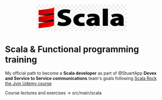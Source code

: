 <p align="center">
  <a href="https://docs.scala-lang.org/">
    <img alt="stuart logo" src="./scala.png" width="300">
  </a>
</p>

# Scala & Functional programming training


My official path to become a **Scala developer** as part of @StuartApp **Devex and Service to Service communications** team's goals following [Scala Rock the Jvm Udemy course](https://www.udemy.com/course/rock-the-jvm-scala-for-beginners/)

Course lectures and exercises -> src/main/scala